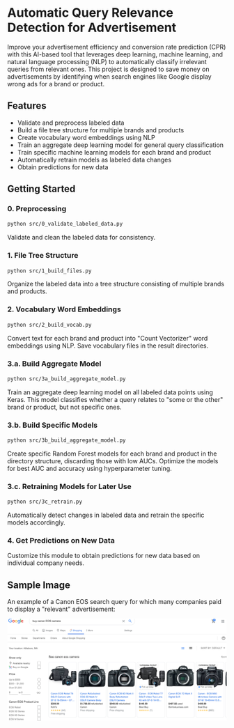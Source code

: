 # Automatic Query Relevance Detection for Advertisement

Improve your advertisement efficiency and conversion rate prediction (CPR) with this AI-based tool that leverages deep learning, machine learning, and natural language processing (NLP) to automatically classify irrelevant queries from relevant ones. This project is designed to save money on advertisements by identifying when search engines like Google display wrong ads for a brand or product.

## Features

- Validate and preprocess labeled data
- Build a file tree structure for multiple brands and products
- Create vocabulary word embeddings using NLP
- Train an aggregate deep learning model for general query classification
- Train specific machine learning models for each brand and product
- Automatically retrain models as labeled data changes
- Obtain predictions for new data

## Getting Started

### 0. Preprocessing

```bash
python src/0_validate_labeled_data.py
```

Validate and clean the labeled data for consistency.

### 1. File Tree Structure

```bash
python src/1_build_files.py
```

Organize the labeled data into a tree structure consisting of multiple brands and products.

### 2. Vocabulary Word Embeddings

```bash
python src/2_build_vocab.py
```

Convert text for each brand and product into "Count Vectorizer" word embeddings using NLP. Save vocabulary files in the result directories.

### 3.a. Build Aggregate Model

```bash
python src/3a_build_aggregate_model.py
```

Train an aggregate deep learning model on all labeled data points using Keras. This model classifies whether a query relates to "some or the other" brand or product, but not specific ones.

### 3.b. Build Specific Models

```bash
python src/3b_build_aggregate_model.py
```

Create specific Random Forest models for each brand and product in the directory structure, discarding those with low AUCs. Optimize the models for best AUC and accuracy using hyperparameter tuning.

### 3.c. Retraining Models for Later Use

```bash
python src/3c_retrain.py
```

Automatically detect changes in labeled data and retrain the specific models accordingly.

### 4. Get Predictions on New Data

Customize this module to obtain predictions for new data based on individual company needs.

## Sample Image

An example of a Canon EOS search query for which many companies paid to display a "relevant" advertisement:

![ad_img](https://github.com/Aaditya-Bhatia/Search_Engine_Query-Advertisment_Management/blob/master/imgs/Canon_Add_Image.png)
